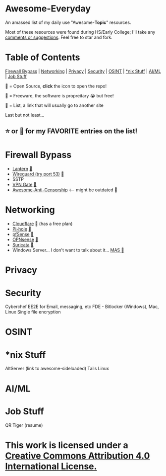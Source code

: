 # Awesome-Everyday
An amassed list of my daily use "Awesome-**Topic**" resources.

Most of these resources were found during HS/Early College; I'll take any [comments or suggestions](https://github.com/Mail222/awesome-everyday/issues).
Feel free to star and fork.
# Table of Contents
[Firewall Bypass](https://github.com/Mail222/awesome-everyday/tree/main#bypass-firewall) |
[Networking](https://github.com/Mail222/awesome-everyday/tree/main#networking) |
[Privacy](https://github.com/Mail222/awesome-everyday/tree/main#privacy) |
[Security](https://github.com/Mail222/awesome-everyday/tree/main#security) |
[OSINT](https://github.com/Mail222/awesome-everyday/tree/main#osint) |
[*nix Stuff](https://github.com/Mail222/awesome-everyday/tree/main#nix-stuff) |
[AI/ML](https://github.com/Mail222/awesome-everyday/tree/main#aiml) |
[Job Stuff](https://github.com/Mail222/awesome-everyday/tree/main#job-stuff)

💽 = Open Source, **click** the icon to open the repo!

💸 = Freeware, the software is propreitary 😭 but free!

📝 = List, a link that will usually go to another site

Last but not least...

## ⭐️ or 🤩 for my FAVORITE entries on the list!

# Firewall Bypass
- [Lantern](https://lantern.io/) [💽](https://github.com/getlantern/lantern-binaries)
- [Wireguard (try port 53)](https://www.wireguard.com/) [💽](https://github.com/WireGuard)
- SSTP
- [VPN Gate](https://www.vpngate.net/en/) [💽](https://www.softether.org/)
- [Awesome-Anti-Censorship](https://github.com/danoctavian/awesome-anti-censorship) <-- might be outdated 📝
# Networking
- [Cloudflare](https://www.cloudflare.com/) 💸 (has a free plan)
- [Pi-hole](https://pi-hole.net/) [💽](https://github.com/pi-hole/pi-hole)
- [pfSense](https://www.pfsense.org/) [💽](https://github.com/pfsense/pfsense)
- [OPNsense](https://opnsense.org/) [💽](https://github.com/opnsense)
- [Suricata](https://suricata.io/) [💽](https://github.com/OISF/suricata)
- Windows Server... I don't want to talk about it... [MAS 💽](https://github.com/massgravel/Microsoft-Activation-Scripts)
# Privacy
# Security
Cyberchef
EE2E for Email, messaging, etc
FDE - Bitlocker (Windows), Mac, Linux
Single file encryption
# OSINT
# *nix Stuff
AltServer (link to awesome-sideloaded)
Tails Linux
# AI/ML
# Job Stuff
QR Tiger
(resume)
# This work is licensed under a [Creative Commons Attribution 4.0 International License.](https://creativecommons.org/licenses/by/4.0/)
